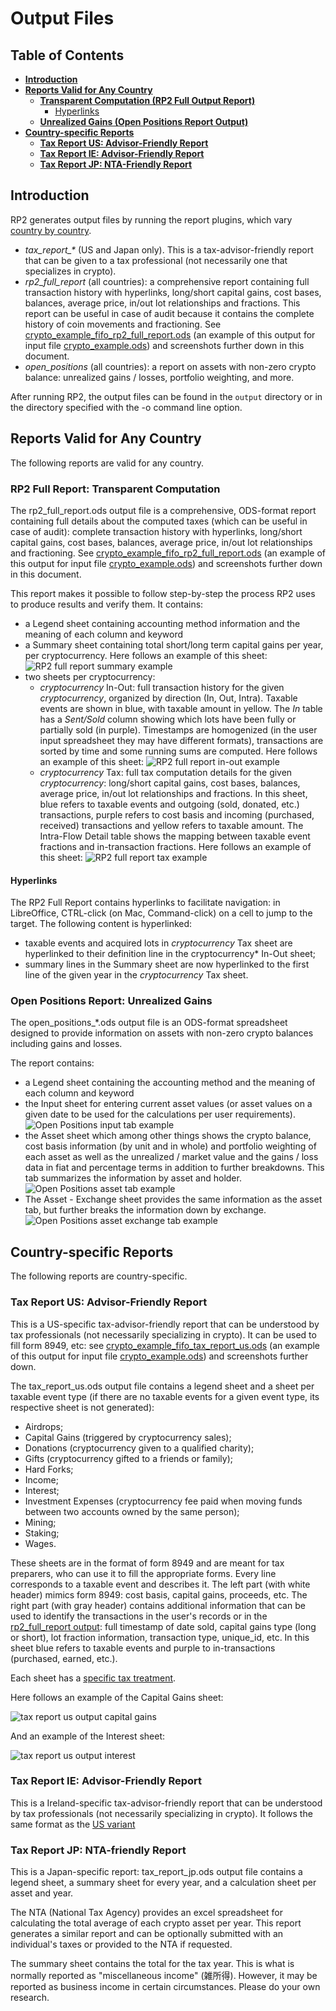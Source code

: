 <!--- Copyright 2021 eprbell --->

<!--- Licensed under the Apache License, Version 2.0 (the "License"); --->
<!--- you may not use this file except in compliance with the License. --->
<!--- You may obtain a copy of the License at --->

<!---     http://www.apache.org/licenses/LICENSE-2.0 --->

<!--- Unless required by applicable law or agreed to in writing, software --->
<!--- distributed under the License is distributed on an "AS IS" BASIS, --->
<!--- WITHOUT WARRANTIES OR CONDITIONS OF ANY KIND, either express or implied. --->
<!--- See the License for the specific language governing permissions and --->
<!--- limitations under the License. --->

# Output Files

## Table of Contents
* **[Introduction](#introduction)**
* **[Reports Valid for Any Country](#reports-valid-for-any-country)**
  * **[Transparent Computation (RP2 Full Output Report)](#rp2-full-report-transparent-computation)**
    * [Hyperlinks](#hyperlinks)
  * **[Unrealized Gains (Open Positions Report Output)](#open-positions-report-unrealized-gains)**
* **[Country-specific Reports](#country-specific-reports)**
  * **[Tax Report US: Advisor-Friendly Report](#tax-report-us-advisor-friendly-report)**
  * **[Tax Report IE: Advisor-Friendly Report](#tax-report-ie-advisor-friendly-report)**
  * **[Tax Report JP: NTA-Friendly Report](#tax-report-jp-nta-friendly-report)**

## Introduction
RP2 generates output files by running the report plugins, which vary [country by country](https://github.com/eprbell/rp2/blob/main/docs/supported_countries.md).
* *tax_report_\** (US and Japan only). This is a tax-advisor-friendly report that can be given to a tax professional (not necessarily one that specializes in crypto).
* *rp2_full_report* (all countries): a comprehensive report containing full transaction history with hyperlinks, long/short capital gains, cost bases, balances, average price, in/out lot relationships and fractions. This report can be useful in case of audit because it contains the complete history of coin movements and fractioning. See [crypto_example_fifo_rp2_full_report.ods](../input/golden/us/crypto_example_fifo_rp2_full_report.ods) (an example of this output for input file [crypto_example.ods](../input/crypto_example.ods)) and screenshots further down in this document.
* *open_positions* (all countries): a report on assets with non-zero crypto balance: unrealized gains / losses, portfolio weighting, and more.

After running RP2, the output files can be found in the `output` directory or in the directory specified with the -o command line option.

## Reports Valid for Any Country

The following reports are valid for any country.

### RP2 Full Report: Transparent Computation
The rp2_full_report.ods output file is a comprehensive, ODS-format report containing full details about the computed taxes (which can be useful in case of audit): complete transaction history with hyperlinks, long/short capital gains, cost bases, balances, average price, in/out lot relationships and fractioning. See [crypto_example_fifo_rp2_full_report.ods](../input/golden/us/crypto_example_fifo_rp2_full_report.ods) (an example of this output for input file [crypto_example.ods](../input/crypto_example.ods)) and screenshots further down in this document.

This report makes it possible to follow step-by-step the process RP2 uses to produce results and verify them. It contains:
* a Legend sheet containing accounting method information and the meaning of each column and keyword
* a Summary sheet containing total short/long term capital gains per year, per cryptocurrency. Here follows an example of this sheet: ![RP2 full report summary example](images/rp2_full_report_output_summary.png)
* two sheets per cryptocurrency:
  * *cryptocurrency* In-Out: full transaction history for the given *cryptocurrency*, organized by direction (In, Out, Intra). Taxable events are shown in blue, with taxable amount in yellow. The *In* table has a *Sent/Sold* column showing which lots have been fully or partially sold (in purple). Timestamps are homogenized (in the user input spreadsheet they may have different formats), transactions are sorted by time and some running sums are computed. Here follows an example of this sheet: ![RP2 full report in-out example](images/rp2_full_report_output_in_out.png)
  * *cryptocurrency* Tax: full tax computation details for the given *cryptocurrency*: long/short capital gains, cost bases, balances, average price, in/out lot relationships and fractions. In this sheet, blue refers to taxable events and outgoing (sold, donated, etc.) transactions, purple refers to cost basis and incoming (purchased, received) transactions and yellow refers to taxable amount. The Intra-Flow Detail table shows the mapping between taxable event fractions and in-transaction fractions. Here follows an example of this sheet: ![RP2 full report tax example](images/rp2_full_report_output_tax.png)

#### Hyperlinks
The RP2 Full Report contains hyperlinks to facilitate navigation: in LibreOffice, CTRL-click (on Mac, Command-click) on a cell to jump to the target. The following content is hyperlinked:
  * taxable events and acquired lots in *cryptocurrency* Tax sheet are hyperlinked to their definition line in the cryptocurrency* In-Out sheet;
  * summary lines in the Summary sheet are now hyperlinked to the first line of the given year in the *cryptocurrency* Tax sheet.

### Open Positions Report: Unrealized Gains
The open_positions_\*.ods output file is an ODS-format spreadsheet designed to provide information on assets with non-zero crypto balances including gains and losses.

The report contains:
* a Legend sheet containing the accounting method and the meaning of each column and keyword
* the Input sheet for entering current asset values (or asset values on a given date to be used for the calculations per user requirements). ![Open Positions input tab example](images/open_positions_input.png)
* the Asset sheet which among other things shows the crypto balance, cost basis information (by unit and in whole) and portfolio weighting of each asset as well as the unrealized / market value and the gains / loss data in fiat and percentage terms in addition to further breakdowns. This tab summarizes the information by asset and holder. ![Open Positions asset tab example](images/open_positions_asset.png)
* The Asset - Exchange sheet provides the same information as the asset tab, but further breaks the information down by exchange. ![Open Positions asset exchange tab example](images/open_positions_asset_exchange.png)

## Country-specific Reports

The following reports are country-specific.

### Tax Report US: Advisor-Friendly Report
This is a US-specific tax-advisor-friendly report that can be understood by tax professionals (not necessarily specializing in crypto). It can be used to fill form 8949, etc: see [crypto_example_fifo_tax_report_us.ods](../input/golden/us/crypto_example_fifo_tax_report_us.ods) (an example of this output for input file [crypto_example.ods](../input/crypto_example.ods)) and screenshots further down.

The tax_report_us.ods output file contains a legend sheet and a sheet per taxable event type (if there are no taxable events for a given event type, its respective sheet is not generated):
* Airdrops;
* Capital Gains (triggered by cryptocurrency sales);
* Donations (cryptocurrency given to a qualified charity);
* Gifts (cryptocurrency gifted to a friends or family);
* Hard Forks;
* Income;
* Interest;
* Investment Expenses (cryptocurrency fee paid when moving funds between two accounts owned by the same person);
* Mining;
* Staking;
* Wages.

These sheets are in the format of form 8949 and are meant for tax preparers, who can use it to fill the appropriate forms. Every line corresponds to a taxable event and describes it. The left part (with white header) mimics form 8949: cost basis, capital gains, proceeds, etc. The right part (with gray header) contains additional information that can be used to identify the transactions in the user's records or in the [rp2_full_report output](#transparent-computation-rp2-full-report-output): full timestamp of date sold, capital gains type (long or short), lot fraction information, transaction type, unique_id, etc. In this sheet blue refers to taxable events and purple to in-transactions (purchased, earned, etc.).

Each sheet has a [specific tax treatment](https://github.com/eprbell/rp2/blob/main/docs/user_faq.md#which-crypto-tax-forms-to-file).

Here follows an example of the Capital Gains sheet:

![tax report us output capital gains](images/tax_report_us_output_capital_gains.png)

And an example of the Interest sheet:

![tax report us output interest](images/tax_report_us_output_interest.png)

### Tax Report IE: Advisor-Friendly Report
This is a Ireland-specific tax-advisor-friendly report that can be understood by tax professionals (not necessarily specializing in crypto). It follows the same format as the [US variant](#advisor-friendly-report-tax-report-us-output)

### Tax Report JP: NTA-friendly Report
This is a Japan-specific report: tax_report_jp.ods output file contains a legend sheet, a summary sheet for every year, and a calculation sheet per asset and year.

The NTA (National Tax Agency) provides an excel spreadsheet for calculating the total average of each crypto asset per year. This report generates a similar report and can be optionally submitted with an individual's taxes or provided to the NTA if requested.

The summary sheet contains the total for the tax year. This is what is normally reported as "miscellaneous income" (雑所得). However, it may be reported as business income in certain circumstances. Please do your own research.